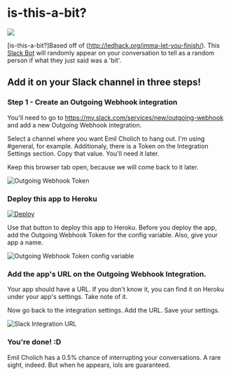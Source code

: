 # is-this-a-bit?

![](http://i.imgur.com/DQQPqho.png)

[is-this-a-bit?]Based off of (http://ledhack.org/imma-let-you-finish/). This [Slack Bot](https://slack.com/) will randomly appear on your conversation to tell as a random person if what they just said was a 'bit'.

## Add it on your Slack channel in three steps!
### Step 1 - Create an Outgoing Webhook integration
You'll need to go to https://my.slack.com/services/new/outgoing-webhook and add a new Outgoing Webhook integration. 

Select a channel where you want Emil Cholich to hang out. I'm using #general, for example. Additionaly, there is a Token on the Integration Settings section. Copy that value. You'll need it later.

Keep this browser tab open, because we will come back to it later.

![Outgoing Webhook Token](http://i.imgur.com/tn6Kfgzl.png)

### Deploy this app to Heroku
[![Deploy](https://www.herokucdn.com/deploy/button.png)](https://heroku.com/deploy?template=https://github.com/craiglonsdale/imma-let-you-finish/tree/master)

Use that button to deploy this app to Heroku. Before you deploy the app, add the Outgoing Webhook Token for the config variable. Also, give your app a name.

![Outgoing Webhook Token config variable](http://i.imgur.com/iIcRr5yl.png)

### Add the app's URL on the Outgoing Webhook Integration.
Your app should have a URL. If you don't know it, you can find it on Heroku under your app's settings. Take note of it.

Now go back to the integration settings. Add the URL. Save your settings.

![Slack Integration URL](http://i.imgur.com/5GAHS9ol.png)

### You're done! :D
Emil Cholich has a 0.5% chance of interrupting your conversations. A rare sight, indeed. But when he appears, lols are guaranteed.
